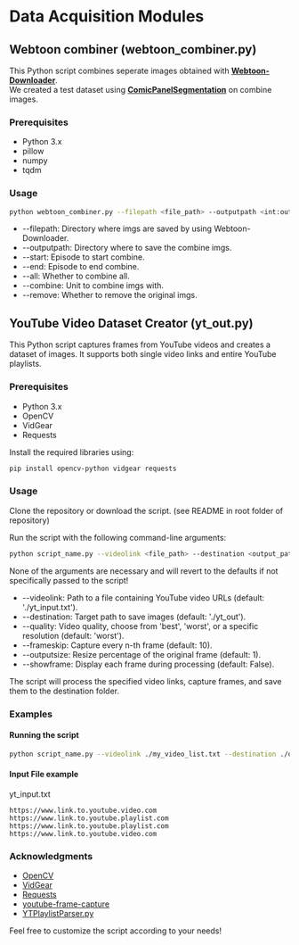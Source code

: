 # Data Acquisition Modules

## Webtoon combiner (webtoon_combiner.py)

This Python script combines seperate images obtained with <b>[Webtoon-Downloader](https://github.com/Zehina/Webtoon-Downloader)</b>.<br>
We created a test dataset using <b>[ComicPanelSegmentation](https://github.com/reidenong/ComicPanelSegmentation)</b> on combine images.

### Prerequisites

- Python 3.x
- pillow
- numpy
- tqdm

### Usage

```bash
python webtoon_combiner.py --filepath <file_path> --outputpath <int:output_path> --start <int:start_episode> --end <end_episode> --all <True/False> --combine <int:Unit to combine imgs with> --remove <True/False>
```

- --filepath: Directory where imgs are saved by using Webtoon-Downloader.
- --outputpath: Directory where to save the combine imgs.
- --start: Episode to start combine.
- --end: Episode to end combine.
- --all: Whether to combine all.
- --combine: Unit to combine imgs with.
- --remove: Whether to remove the original imgs.


## YouTube Video Dataset Creator (yt_out.py)

This Python script captures frames from YouTube videos and creates a dataset of images. It supports both single video links and entire YouTube playlists.

### Prerequisites

- Python 3.x
- OpenCV
- VidGear
- Requests

Install the required libraries using:

```bash
pip install opencv-python vidgear requests
```

### Usage
Clone the repository or download the script. (see README in root folder of repository)

Run the script with the following command-line arguments:

```bash
python script_name.py --videolink <file_path> --destination <output_path> --quality <video_quality> --frameskip <frame_skip> --outputsize <resize_percentage> --showframe <True_or_False>
```

None of the arguments are necessary and will revert to the defaults if not specifically passed to the script!
- --videolink: Path to a file containing YouTube video URLs (default: './yt_input.txt').
- --destination: Target path to save images (default: './yt_out').
- --quality: Video quality, choose from 'best', 'worst', or a specific resolution (default: 'worst').
- --frameskip: Capture every n-th frame (default: 10).
- --outputsize: Resize percentage of the original frame (default: 1).
- --showframe: Display each frame during processing (default: False).

The script will process the specified video links, capture frames, and save them to the destination folder.

### Examples

#### Running the script
```bash
python script_name.py --videolink ./my_video_list.txt --destination ./output_folder --quality best --frameskip 5 --outputsize 0.8 --showframe True
```

#### Input File example

yt_input.txt
```
https://www.link.to.youtube.video.com
https://www.link.to.youtube.playlist.com
https://www.link.to.youtube.playlist.com
https://www.link.to.youtube.video.com
```

### Acknowledgments
- [OpenCV](https://opencv.org/)
- [VidGear](https://abhitronix.github.io/vidgear/)
- [Requests](https://docs.python-requests.org/en/latest/)
- [youtube-frame-capture](https://github.com/qaixerabbas/youtube-frame-capture)
- [YTPlaylistParser.py](https://gist.github.com/Axeltherabbit/5b147d508faf1b5cd735a52bd916b1e4)

Feel free to customize the script according to your needs!


